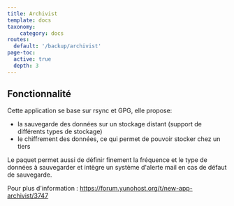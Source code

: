 ```yaml
---
title: Archivist
template: docs
taxonomy:
    category: docs
routes:
  default: '/backup/archivist'
page-toc:
  active: true
  depth: 3
---
```


## Fonctionnalité

Cette application se base sur rsync et GPG, elle propose:

- la sauvegarde des données sur un stockage distant (support de différents types de stockage)
- le chiffrement des données, ce qui permet de pouvoir stocker chez un tiers

Le paquet permet aussi de définir finement la fréquence et le type de données à sauvegarder et intègre un système d'alerte mail en cas de défaut de sauvegarde.

Pour plus d'information : <https://forum.yunohost.org/t/new-app-archivist/3747>
